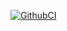 [![GithubCI](https://github.com/magiskboy/pytree/workflows/ci/badge.svg)](https://github.com/magiskboy/pytree/actions?query=workflow%3ACI)
